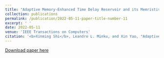 ```yaml
---
title: "Adaptive Memory-Enhanced Time Delay Reservoir and its Memristive Implementation"
collection: publications
permalink: /publication/2022-05-11-paper-title-number-11
excerpt: ' '
date: 2022-05-11
venue: 'IEEE Transactions on Computers'
citation: '<b>Xinming Shi</b>, Leandro L. Minku, and Xin Yao, "Adaptive Memory-Enhanced Time Delay Reservoir and its Memristive Implementation,"  <i>IEEE Transactions on Computers</i>, vol. 71, no. 11, pp. 2766-2777, 11 May. 2022, doi: 10.1109/TC.2022.3173151.'
---
```

 

[Download paper here](https://github.com/embeddedsky/xinmingshi.github.io/raw/master/files/paper11.pdf)

